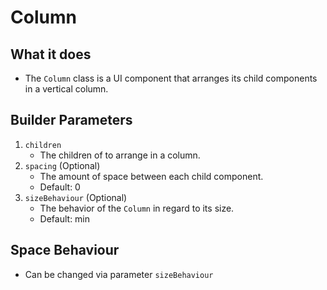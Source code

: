 # Column

## What it does
- The `Column` class is a UI component that arranges its child components in a vertical column.

## Builder Parameters
1. `children`
    - The children of to arrange in a column.
2. `spacing` (Optional)
    - The amount of space between each child component.
    - Default: 0 
3. `sizeBehaviour` (Optional)
    - The behavior of the `Column` in regard to its size.
    - Default: min

## Space Behaviour
- Can be changed via parameter `sizeBehaviour`
